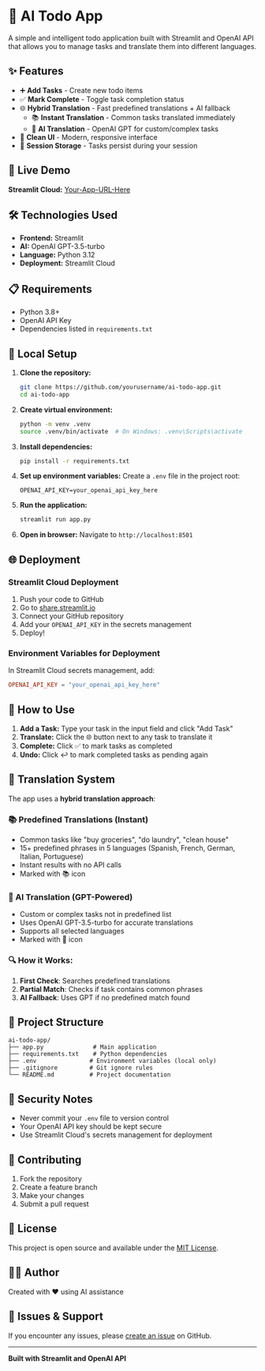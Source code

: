 # 🤖 AI Todo App

A simple and intelligent todo application built with Streamlit and OpenAI API that allows you to manage tasks and translate them into different languages.

## ✨ Features

- ➕ **Add Tasks** - Create new todo items
- ✅ **Mark Complete** - Toggle task completion status
- 🌐 **Hybrid Translation** - Fast predefined translations + AI fallback
  - 📚 **Instant Translation** - Common tasks translated immediately
  - 🤖 **AI Translation** - OpenAI GPT for custom/complex tasks
- 🎨 **Clean UI** - Modern, responsive interface
- 💾 **Session Storage** - Tasks persist during your session

## 🚀 Live Demo

**Streamlit Cloud:** [Your-App-URL-Here](https://your-app-url.streamlit.app)

## 🛠️ Technologies Used

- **Frontend:** Streamlit
- **AI:** OpenAI GPT-3.5-turbo
- **Language:** Python 3.12
- **Deployment:** Streamlit Cloud

## 📋 Requirements

- Python 3.8+
- OpenAI API Key
- Dependencies listed in `requirements.txt`

## 🔧 Local Setup

1. **Clone the repository:**
   ```bash
   git clone https://github.com/yourusername/ai-todo-app.git
   cd ai-todo-app
   ```

2. **Create virtual environment:**
   ```bash
   python -m venv .venv
   source .venv/bin/activate  # On Windows: .venv\Scripts\activate
   ```

3. **Install dependencies:**
   ```bash
   pip install -r requirements.txt
   ```

4. **Set up environment variables:**
   Create a `.env` file in the project root:
   ```
   OPENAI_API_KEY=your_openai_api_key_here
   ```

5. **Run the application:**
   ```bash
   streamlit run app.py
   ```

6. **Open in browser:**
   Navigate to `http://localhost:8501`

## 🌐 Deployment

### Streamlit Cloud Deployment

1. Push your code to GitHub
2. Go to [share.streamlit.io](https://share.streamlit.io)
3. Connect your GitHub repository
4. Add your `OPENAI_API_KEY` in the secrets management
5. Deploy!

### Environment Variables for Deployment

In Streamlit Cloud secrets management, add:
```toml
OPENAI_API_KEY = "your_openai_api_key_here"
```

## 🎯 How to Use

1. **Add a Task:** Type your task in the input field and click "Add Task"
2. **Translate:** Click the 🌐 button next to any task to translate it
3. **Complete:** Click ✅ to mark tasks as completed
4. **Undo:** Click ↩️ to mark completed tasks as pending again

## 🧠 Translation System

The app uses a **hybrid translation approach**:

### 📚 Predefined Translations (Instant)
- Common tasks like "buy groceries", "do laundry", "clean house"
- 15+ predefined phrases in 5 languages (Spanish, French, German, Italian, Portuguese)
- Instant results with no API calls
- Marked with 📚 icon

### 🤖 AI Translation (GPT-Powered)
- Custom or complex tasks not in predefined list
- Uses OpenAI GPT-3.5-turbo for accurate translations
- Supports all selected languages
- Marked with 🤖 icon

### 🔍 How it Works:
1. **First Check**: Searches predefined translations
2. **Partial Match**: Checks if task contains common phrases
3. **AI Fallback**: Uses GPT if no predefined match found

## 📁 Project Structure

```
ai-todo-app/
├── app.py              # Main application
├── requirements.txt    # Python dependencies
├── .env               # Environment variables (local only)
├── .gitignore         # Git ignore rules
└── README.md          # Project documentation
```

## 🔐 Security Notes

- Never commit your `.env` file to version control
- Your OpenAI API key should be kept secure
- Use Streamlit Cloud's secrets management for deployment

## 🤝 Contributing

1. Fork the repository
2. Create a feature branch
3. Make your changes
4. Submit a pull request

## 📝 License

This project is open source and available under the [MIT License](LICENSE).

## 👨‍💻 Author

Created with ❤️ using AI assistance

## 🐛 Issues & Support

If you encounter any issues, please [create an issue](https://github.com/yourusername/ai-todo-app/issues) on GitHub.

---

**Built with Streamlit and OpenAI API**
